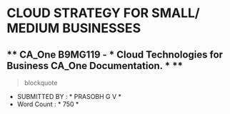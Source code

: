 
# CLOUD STRATEGY FOR SMALL/ MEDIUM BUSINESSES

## ** CA_One B9MG119 - * Cloud Technologies for Business CA_One Documentation. * **


> blockquote
  - SUBMITTED BY : * PRASOBH G V *
  - Word Count   : * 750 *
